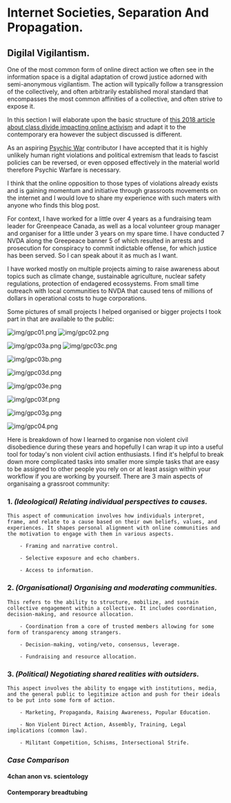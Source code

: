 # Internet Societies, Separation And Propagation.

## Digilal Vigilantism.

One of the most common form of online direct action we often see in the information space is a digital adaptation of crowd justice adorned with semi-anonymous vigilantism. The action will typically follow a transgression of the collectively, and often arbitrarily established moral standard that encompasses the most common affinities of a collective, and often strive to expose it.

In this section I will elaborate upon the basic structure of [this 2018 article about class divide impacting online activism](https://academic.oup.com/socpro/article/65/1/51/4795348) and adapt it to the contemporary era however the subject discussed is different.

As an aspiring [Psychic War](https://pondscum.gg/psychic-war/) contributor I have accepted that it is highly unlikely human right violations and political extremism that leads to fascist policies can be reversed, or even opposed effectively in the material world therefore Psychic Warfare is necessary.

I think that the online opposition to those types of violations already exists and is gaining momentum and initiative through grassroots movements on the internet and I would love to share my experience with such maters with anyone who finds this blog post.

For context, I have worked for a little over 4 years as a fundraising team leader for Greenpeace Canada, as well as a local volunteer group manager and organiser for a little under 3 years on my spare time.
I have conducted 7 NVDA along the Greepeace banner 5 of which resulted in arrests and prosecution for conspiracy to commit indictable offense, for which justice has been served. So I can speak about it as much as I want.

I have worked mostly on multiple projects aiming to raise awareness about topics such as climate change, sustainable agriculture, nuclear safety regulations, protection of endagered ecossystems. From small time outreach with local communities to NVDA that caused tens of millions of dollars in operational costs to huge corporations.

Some pictures of small projects I helped organised or bigger projects I took part in that are available to the public:

![img/gpc01.png](https://raw.githubusercontent.com/a-sporez/BearBlog/refs/heads/main/Weaponized-Pop-Psychology/img/gpc01.png)
![img/gpc02.png](https://raw.githubusercontent.com/a-sporez/BearBlog/refs/heads/main/Weaponized-Pop-Psychology/img/gpc02.png)

![img/gpc03a.png](https://raw.githubusercontent.com/a-sporez/BearBlog/refs/heads/main/Weaponized-Pop-Psychology/img/gpc03a.png)
![img/gpc03c.png](https://raw.githubusercontent.com/a-sporez/BearBlog/refs/heads/main/Weaponized-Pop-Psychology/img/gpc03c.png)

![img/gpc03b.png](https://raw.githubusercontent.com/a-sporez/BearBlog/refs/heads/main/Weaponized-Pop-Psychology/img/gpc03b.png)

![img/gpc03d.png](https://raw.githubusercontent.com/a-sporez/BearBlog/refs/heads/main/Weaponized-Pop-Psychology/img/gpc03d.png)

![img/gpc03e.png](https://raw.githubusercontent.com/a-sporez/BearBlog/refs/heads/main/Weaponized-Pop-Psychology/img/gpc03e.png)

![img/gpc03f.png](https://raw.githubusercontent.com/a-sporez/BearBlog/refs/heads/main/Weaponized-Pop-Psychology/img/gpc03f.png)

![img/gpc03g.png](https://raw.githubusercontent.com/a-sporez/BearBlog/refs/heads/main/Weaponized-Pop-Psychology/img/gpc03g.png)

![img/gpc04.png](https://raw.githubusercontent.com/a-sporez/BearBlog/refs/heads/main/Weaponized-Pop-Psychology/img/gpc04.png)

Here is breakdown of how I learned to organise non violent civil disobedience during these years and hopefully I can wrap it up into a useful tool for today's non violent civil action enthusiasts.
I find it's helpful to break down more complicated tasks into smaller more simple tasks that are easy to be assigned to other people you rely on or at least assign within your workflow if you are working by yourself. There are 3 main aspects of organisaing a grassroot community:

### 1. *(Ideological)* _**Relating individual perspectives to causes.**_

    This aspect of communication involves how individuals interpret, frame, and relate to a cause based on their own beliefs, values, and experiences. It shapes personal alignment with online communities and the motivation to engage with them in various aspects.

        - Framing and narrative control.

        - Selective exposure and echo chambers.

        - Access to information.

### 2. *(Organisational)* _**Organising and moderating communities.**_

    This refers to the ability to structure, mobilize, and sustain collective engagement within a collective. It includes coordination, decision-making, and resource allocation.

        - Coordination from a core of trusted members allowing for some form of transparency among strangers.

        - Decision-making, voting/veto, consensus, leverage.

        - Fundraising and resource allocation.

### 3. *(Political)* _**Negotiating shared realities with outsiders.**_

    This aspect involves the ability to engage with institutions, media, and the general public to legitimize action and push for their ideals to be put into some form of action.

        - Marketing, Propaganda, Raising Awareness, Popular Education.

        - Non Violent Direct Action, Assembly, Training, Legal implications (common law).

        - Militant Competition, Schisms, Intersectional Strife.

### **_Case Comparison_**

#### 4chan anon vs. scientology

#### Contemporary breadtubing
